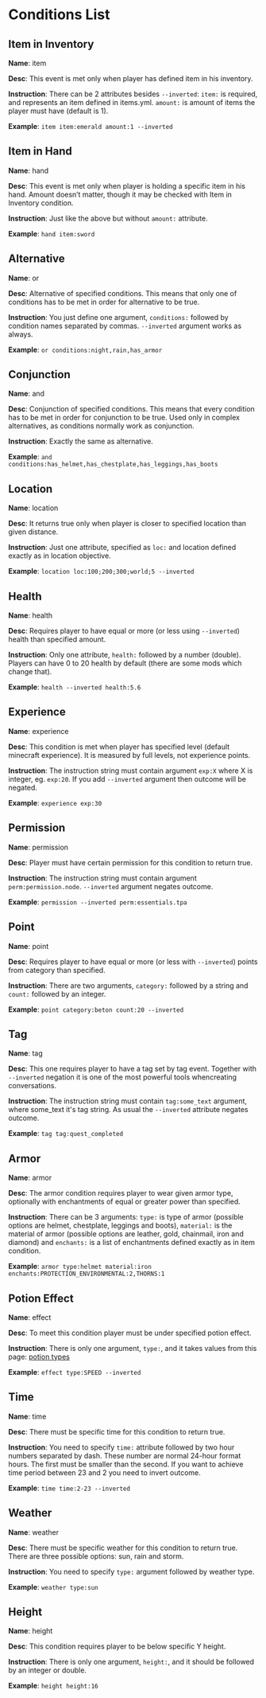 Conditions List
==============

Item in Inventory
----------------

**Name**: item

**Desc**: This event is met only when player has defined item in his inventory.

**Instruction**: There can be 2 attributes besides `--inverted`: `item:` is required, and represents an item defined in items.yml. `amount:` is amount of items the player must have (default is 1).

**Example**: `item item:emerald amount:1 --inverted`

Item in Hand
----------------

**Name**: hand

**Desc**: This event is met only when player is holding a specific item in his hand. Amount doesn’t matter, though it may be checked with Item in Inventory condition.

**Instruction**: Just like the above but without `amount:` attribute.

**Example**: `hand item:sword`

Alternative
----------------

**Name**: or

**Desc**: Alternative of specified conditions. This means that only one of conditions has to be met in order for alternative to be true.

**Instruction**: You just define one argument, `conditions:` followed by condition names separated by commas. `--inverted` argument works as always.

**Example**: `or conditions:night,rain,has_armor`

Conjunction
----------------

**Name**: and

**Desc**: Conjunction of specified conditions. This means that every condition has to be met in order for conjunction to be true. Used only in complex alternatives, as conditions normally work as conjunction.

**Instruction**: Exactly the same as alternative.

**Example**: `and conditions:has_helmet,has_chestplate,has_leggings,has_boots`

Location
-------------

**Name**: location

**Desc**: It returns true only when player is closer to specified location than given distance.

**Instruction**: Just one attribute, specified as `loc:` and location defined exactly as in location objective.

**Example**: `location loc:100;200;300;world;5 --inverted`

Health
-----------------

**Name**: health

**Desc**: Requires player to have equal or more (or less using `--inverted`) health than specified amount.

**Instruction**: Only one attribute, `health:` followed by a number (double). Players can have 0 to 20 health by default (there are some mods which change that).

**Example**: `health --inverted health:5.6`

Experience
-----------------

**Name**: experience

**Desc**: This condition is met when player has specified level (default minecraft experience). It is measured by full levels, not experience points.

**Instruction**: The instruction string must contain argument `exp:X` where X is integer, eg. `exp:20`. If you add `--inverted` argument then outcome will be negated.

**Example**: `experience exp:30`

Permission
-----------------

**Name**: permission

**Desc**: Player must have certain permission for this condition to return true.

**Instruction**: The instruction string must contain argument `perm:permission.node`. `--inverted` argument negates outcome.

**Example**: `permission --inverted perm:essentials.tpa`

Point
-----------------

**Name**: point

**Desc**: Requires player to have equal or more (or less with `--inverted`) points from category than specified.

**Instruction**: There are two arguments, `category:` followed by a string and `count:` followed by an integer.

**Example**: `point category:beton count:20 --inverted`

Tag
----------------

**Name**: tag

**Desc**: This one requires player to have a tag set by tag event. Together with `--inverted` negation it is one of the most powerful tools whencreating conversations.

**Instruction**: The instruction string must contain `tag:some_text` argument, where some_text it's tag string. As usual the `--inverted` attribute negates outcome.

**Example**: `tag tag:quest_completed`

Armor
----------------

**Name**: armor

**Desc**: The armor condition requires player to wear given armor type, optionally with enchantments of equal or greater power than specified.

**Instruction**: There can be 3 arguments: `type:` is type of armor (possible options are helmet, chestplate, leggings and boots), `material:` is the material of armor (possible options are leather, gold, chainmail, iron and diamond) and `enchants:` is a list of enchantments defined exactly as in item condition.

**Example**: `armor type:helmet material:iron enchants:PROTECTION_ENVIRONMENTAL:2,THORNS:1`

Potion Effect
----------------

**Name**: effect

**Desc**: To meet this condition player must be under specified potion effect.

**Instruction**: There is only one argument, `type:`, and it takes values from this page: [potion types](http://jd.bukkit.org/rb/apidocs/org/bukkit/entity/EntityType.html)

**Example**: `effect type:SPEED --inverted`

Time
----------------

**Name**: time

**Desc**: There must be specific time for this condition to return true.

**Instruction**: You need to specify `time:` attribute followed by two hour numbers separated by dash. These number are normal 24-hour format hours. The first must be smaller than the second. If you want to achieve time period between 23 and 2 you need to invert outcome.

**Example**: `time time:2-23 --inverted`

Weather
----------------

**Name**: weather

**Desc**: There must be specific weather for this condition to return true. There are three possible options: sun, rain and storm.

**Instruction**: You need to specify `type:` argument followed by weather type.

**Example**: `weather type:sun`

Height
----------------

**Name**: height

**Desc**: This condition requires player to be below specific Y height.

**Instruction**: There is only one argument, `height:`, and it should be followed by an integer or double.

**Example**: `height height:16`